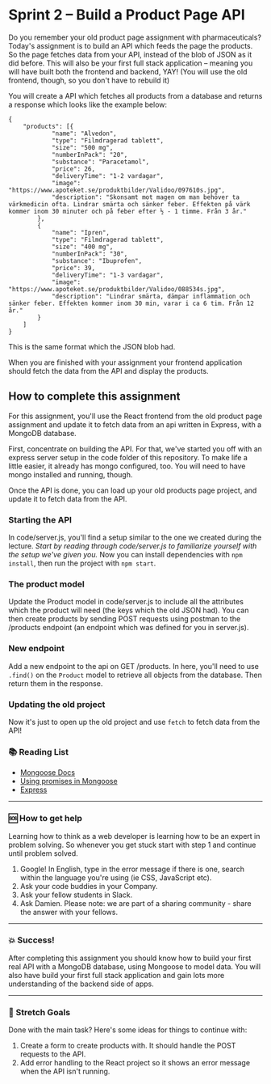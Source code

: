 # Sprint 2 – Build a Product Page API

Do you remember your old product page assignment with pharmaceuticals? Today's assignment is to build an API which feeds the page the products. So the page fetches data from your API, instead of the blob of JSON as it did before. This will also be your first full stack application – meaning you will have built both the frontend and backend, YAY! (You will use the old frontend, though, so you don't have to rebuild it)

You will create a API which fetches all products from a database and returns a response which looks like the example below:

```
{
	"products": [{
			"name": "Alvedon",
			"type": "Filmdragerad tablett",
			"size": "500 mg",
			"numberInPack": "20",
			"substance": "Paracetamol",
			"price": 26,
			"deliveryTime": "1-2 vardagar",
			"image": "https://www.apoteket.se/produktbilder/Validoo/097610s.jpg",
			"description": "Skonsamt mot magen om man behöver ta värkmedicin ofta. Lindrar smärta och sänker feber. Effekten på värk kommer inom 30 minuter och på feber efter ½ - 1 timme. Från 3 år."
		},
		{
			"name": "Ipren",
			"type": "Filmdragerad tablett",
			"size": "400 mg",
			"numberInPack": "30",
			"substance": "Ibuprofen",
			"price": 39,
			"deliveryTime": "1-3 vardagar",
			"image": "https://www.apoteket.se/produktbilder/Validoo/088534s.jpg",
			"description": "Lindrar smärta, dämpar inflammation och sänker feber. Effekten kommer inom 30 min, varar i ca 6 tim. Från 12 år."
		}
	]
}
```

This is the same format which the JSON blob had.

When you are finished with your assignment your frontend application should fetch the data from the API and display the products.

## How to complete this assignment

For this assignment, you'll use the React frontend from the old product page assignment and update it to fetch data from an api written in Express, with a MongoDB database.

First, concentrate on building the API. For that, we've started you off with an express server setup in the code folder of this repository. To make life a little easier, it already has mongo configured, too. You will need to have mongo installed and running, though.

Once the API is done, you can load up your old products page project, and update it to fetch data from the API.

### Starting the API

In code/server.js, you'll find a setup similar to the one we created during the lecture. *Start by reading through code/server.js to familiarize yourself with the setup we've given you.* Now you can install dependencies with `npm install`, then run the project with `npm start`.

### The product model

Update the Product model in code/server.js to include all the attributes which the product will need (the keys which the old JSON had). You can then create products by sending POST requests using postman to the /products endpoint (an endpoint which was defined for you in server.js).

### New endpoint

Add a new endpoint to the api on GET /products. In here, you'll need to use `.find()` on the `Product` model to retrieve all objects from the database. Then return them in the response.

### Updating the old project

Now it's just to open up the old project and use `fetch` to fetch data from the API!

### :books: Reading List

* [Mongoose Docs](http://mongoosejs.com/docs/index.html)
* [Using promises in Mongoose](http://erikaybar.name/using-es6-promises-with-mongoosejs-queries/)
* [Express](https://expressjs.com/)

---

### :sos: How to get help
Learning how to think as a web developer is learning how to be an expert in problem solving. So whenever you get stuck start with step 1 and continue until problem solved.

1. Google! In English, type in the error message if there is one, search within the language you're using (ie CSS, JavaScript etc).
2. Ask your code buddies in your Company.
3. Ask your fellow students in Slack.
4. Ask Damien. Please note: we are part of a sharing community - share the answer with your fellows.

---

### :boom: Success!

After completing this assignment you should know how to build your first real API with a MongoDB database, using Mongoose to model data. You will also have build your first full stack application and gain lots more understanding of the backend side of apps.

---

### :runner: Stretch Goals

Done with the main task? Here's some ideas for things to continue with:

1. Create a form to create products with. It should handle the POST requests to the API.
1. Add error handling to the React project so it shows an error message when the API isn't running.
